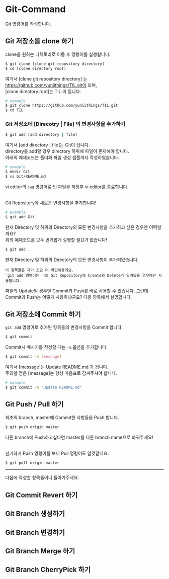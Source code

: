 # Git-Command
Git 명령어를 작성합니다.

## Git 저장소를 clone 하기
clone을 원하는 디렉토리로 이동 후 명령어를 실행합니다.
```bash
$ git clone [clone git repository directory]
$ cd [clone directory root]
```

여기서 [clone git repository directory] 는 https://github.com/yuniithings/TIL.git이 되며,<br/>
[clone directory root]는 TIL 이 됩니다.

```bash
# exmaple
$ git clone https://github.com/yuniithings/TIL.git
$ cd TIL
```

### Git 저장소에 [Direcotry | File] 의 변경사항을 추가하기

```bash
$ git add [add directory | file]
```

여기서 [add directory | file]는 Git이 됩니다.<br/>
directory를 add할 경우 directory 하위에 파일이 존재해야 합니다.<br/>
아래의 예제코드는 폴더와 파일 생성 샘플까지 작성하였습니다.

```bash
# exmaple
$ mkdir Git
$ vi Git/README.md
```
vi editor의 `:wq` 명령어로 빈 파일을 저장후 vi editor를 종료합니다.<br/><br/>

Git Repository에 새로운 변경사항을 추가합니다!
```bash
# example
$ git add Git
```

현재 Directory 및 하위의 Directory의 모든 변경사항을 추가하고 싶은 경우엔 어떡할까요?<br/>
위의 예제코드를 모두 번거롭게 실행할 필요가 없습니다!<br/>
```bash
$ git add .
```

현재 Directory 및 하위의 Directory의 모든 변경사항이 추가되었습니다.

```
이 항목들은 제가 조금 더 확인해볼게요.
`git add`명령어는 나의 Git Repository에 Create와 Delete가 일어났을 경우에만 사용합니다.
```
파일의 Update일 경우엔 Commit과 Push를 바로 사용할 수 있습니다. 그런데 Commit과 Push는 어떻게 사용하냐구요? 다음 항목에서 설명합니다.

## Git 저장소에 Commit 하기

`git add` 명령어로 추가된 항목들의 변경사항을 Commit 합니다.
```bash
$ git commit
```

Commit시 메시지를 작성할 때는 `-m` 옵션을 추가합니다.
```bash
$ git commit -m [message]
```

여기서 [message]는 Update README.md 가 됩니다.<br/>
주의할 점은 [message]는 항상 따옴표로 감싸주셔야 합니다.
```bash
# example
$ git commit -m "Update README.md"
```

## Git Push / Pull 하기
최초의 branch, master에 Commit한 사항들을 Push 합니다.
```bash
$ git push origin master
```

다른 branch에 Push하고싶다면 master를 다른 branch name으로 바꿔주세요!<br/><br/>

신기하게 Push 명령어를 보니 Pull 명령어도 알것같네요.
```bash
$ git pull origin master
```

---
다음에 작성할 항목들이니 돌아가주세요.

## Git Commit Revert 하기

## Git Branch 생성하기

## Git Branch 변경하기

## Git Branch Merge 하기

## Git Branch CherryPick 하기
